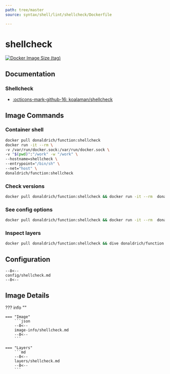 ```yaml
---
path: tree/master
source: syntax/shell/lint/shellcheck/Dockerfile

---
```


# shellcheck

[![Docker Image Size (tag)](https://img.shields.io/docker/image-size/donaldrich/function/shellcheck?color=blue&label=donaldrich/function:shellcheck&logo=docker&style=flat-square)](https://hub.docker.com/r/donaldrich/function/shellcheck)

## Documentation

### Shellcheck

* [:octicons-mark-github-16: koalaman/shellcheck](https://github.com/koalaman/shellcheck)

## Image Commands

### Container shell

```sh
docker pull donaldrich/function:shellcheck
docker run -it --rm \
-v /var/run/docker.sock:/var/run/docker.sock \
-v "$(pwd)":"/work" -w "/work" \
--hostname=shellcheck \
--entrypoint="/bin/sh" \
--net="host" \
donaldrich/function:shellcheck
```

### Check versions

```sh
docker pull donaldrich/function:shellcheck && docker run -it --rm  donaldrich/function:shellcheck validate
```

### See config options

```sh
docker pull donaldrich/function:shellcheck && docker run -it --rm  donaldrich/function:shellcheck help
```

### Inspect layers

```sh
docker pull donaldrich/function:shellcheck && dive donaldrich/function:shellcheck
```

## Configuration

```
--8<--
config/shellcheck.md
--8<--
```

## Image Details

??? info ""

    === "Image"
        ```json
        --8<--
        image-info/shellcheck.md
        --8<--
        ```

    === "Layers"
        ```md
        --8<--
        layers/shellcheck.md
        --8<--
        ```
